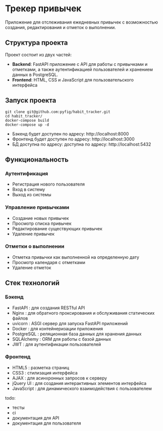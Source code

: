 # Трекер привычек

Приложение для отслеживания ежедневных привычек с возможностью создания, редактирования и отметок о выполнении.

## Структура проекта

Проект состоит из двух частей:
- **Backend**: FastAPI приложение с API для работы с привычками и отметками, а также аутентификацией пользователей и хранением данных в PostgreSQL.
- **Frontend**: HTML, CSS и JavaScript для пользовательского интерфейса

## Запуск проекта

```
git clone git@github.com:pyfig/habit_tracker.git
cd habit_tracker/
docker-compose build
docker-compose up -d
```
- Бэкенд будет доступен по адресу: http://localhost:8000
- Фронтенд будет доступен по адресу: http://localhost:3000
- БД доступна по адресу: доступна по адресу: http://localhost:5432

## Функциональность

### Аутентификация
- Регистрация нового пользователя
- Вход в систему
- Выход из системы

### Управление привычками
- Создание новых привычек
- Просмотр списка привычек
- Редактирование существующих привычек
- Удаление привычек

### Отметки о выполнении
- Отметка привычки как выполненной на определенную дату
- Просмотр календаря с отметками
- Удаление отметок

## Cтек технологий

### Бэкенд
- FastAPI : для создания RESTful API
- Nginx : для обратного проксирования и обслуживания статических файлов
- uvicorn : ASGI сервер для запуска FastAPI приложений
- Docker : для контейнеризации приложения
- PostgreSQL : реляционная база данных для хранения данных
- SQLAlchemy : ORM для работы с базой данных
- JWT : для аутентификации пользователей
### Фронтенд
- HTML5 : разметка страниц
- CSS3 : стилизация интерфейса
- AJAX : для асинхронных запросов к серверу
- jQuery UI : для создания интерактивных элементов интерфейса
- JavaScript : для динамического взаимодействия с пользователем


todo: 
- тесты
- ci
- документация для API
- документация для пользователя
